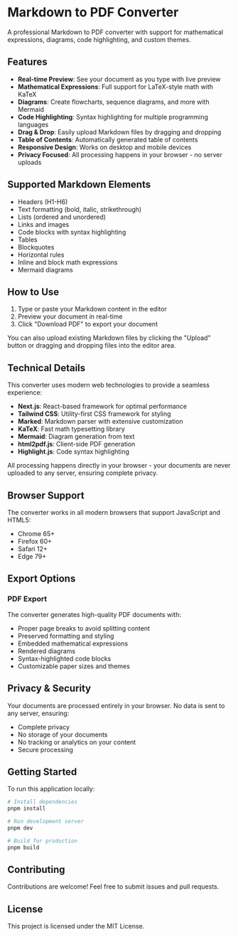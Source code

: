 # Markdown to PDF Converter

A professional Markdown to PDF converter with support for mathematical expressions, diagrams, code highlighting, and custom themes.

## Features

- **Real-time Preview**: See your document as you type with live preview
- **Mathematical Expressions**: Full support for LaTeX-style math with KaTeX
- **Diagrams**: Create flowcharts, sequence diagrams, and more with Mermaid
- **Code Highlighting**: Syntax highlighting for multiple programming languages
- **Drag & Drop**: Easily upload Markdown files by dragging and dropping
- **Table of Contents**: Automatically generated table of contents
- **Responsive Design**: Works on desktop and mobile devices
- **Privacy Focused**: All processing happens in your browser - no server uploads

## Supported Markdown Elements

- Headers (H1-H6)
- Text formatting (bold, italic, strikethrough)
- Lists (ordered and unordered)
- Links and images
- Code blocks with syntax highlighting
- Tables
- Blockquotes
- Horizontal rules
- Inline and block math expressions
- Mermaid diagrams

## How to Use

1. Type or paste your Markdown content in the editor
2. Preview your document in real-time
3. Click "Download PDF" to export your document

You can also upload existing Markdown files by clicking the "Upload" button or dragging and dropping files into the editor area.

## Technical Details

This converter uses modern web technologies to provide a seamless experience:

- **Next.js**: React-based framework for optimal performance
- **Tailwind CSS**: Utility-first CSS framework for styling
- **Marked**: Markdown parser with extensive customization
- **KaTeX**: Fast math typesetting library
- **Mermaid**: Diagram generation from text
- **html2pdf.js**: Client-side PDF generation
- **Highlight.js**: Code syntax highlighting

All processing happens directly in your browser - your documents are never uploaded to any server, ensuring complete privacy.

## Browser Support

The converter works in all modern browsers that support JavaScript and HTML5:

- Chrome 65+
- Firefox 60+
- Safari 12+
- Edge 79+

## Export Options

### PDF Export

The converter generates high-quality PDF documents with:

- Proper page breaks to avoid splitting content
- Preserved formatting and styling
- Embedded mathematical expressions
- Rendered diagrams
- Syntax-highlighted code blocks
- Customizable paper sizes and themes

## Privacy & Security

Your documents are processed entirely in your browser. No data is sent to any server, ensuring:

- Complete privacy
- No storage of your documents
- No tracking or analytics on your content
- Secure processing

## Getting Started

To run this application locally:

```bash
# Install dependencies
pnpm install

# Run development server
pnpm dev

# Build for production
pnpm build
```

## Contributing

Contributions are welcome! Feel free to submit issues and pull requests.

## License

This project is licensed under the MIT License.